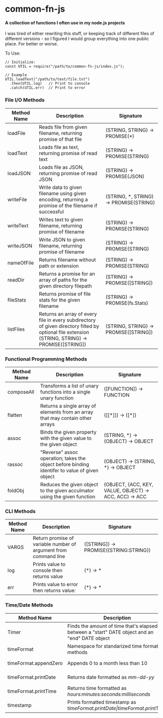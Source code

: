 # common-fn-js
#### A collection of functions I often use in my node.js projects

I was tired of either rewriting this stuff, or keeping track of different files of
different versions - so I figured I would group everything into one public place.
For better or worse.

To Use:
```
// Initialize:
const UTIL = require("/path/to/common-fn-js/index.js");

// Example
UTIL.loadText("/path/to/text/file.txt")
  .then(UTIL.log)   // Print to console
  .catch(UTIL.err)  // Print to error
```

### File I/O Methods
Method Name | Description | Signature
------------|---------- | -----------
loadFile | Reads file from given filename, returning promise of that file |  (STRING, STRING) -> PROMISE(\*)
loadText | Loads file as text, returning promise of read text |  (STRING) -> PROMISE(STRING)
loadJSON  | Loads file as JSON, returning promise of read JSON | (STRING) -> PROMISE(JSON)
writeFile | Write data to given filename using given encoding, returning a promise of the filename if successful | (STRING, \*, STRING) -> PROMISE(STRING)
writeText | Writes text to given filename, returning promise of filename | (STRING) -> PROMISE(STRING)
writeJSON | Write JSON to given filename, returning promise of filename | (STRING) -> PROMISE(STRING)
nameOfFile | Returns filename without path or extension | (STRING) -> PROMISE(STRING)
readDir |  Returns a promise for an array of paths for the given directory filepath | (STRING) -> PROMISE([STRING])
fileStats | Returns promise of file stats for the given filename | (STRING) -> PROMISE(fs.Stats)
listFiles | Returns an array of every file in every subdirectory of given directory filted by optional file extension (STRING, STRING) -> PROMISE([STRING])| (STRING, STRING) -> PROMISE([STRING])


### Functional Programming Methods
Method Name | Description | Signature
------------|---------- | -----------
composeAll | Transforms a list of unary functions into a single unary function | ([FUNCTION]) -> FUNCTION
flatten | Returns a single array of elements from an array that may contain other arrays | ([[\*]]) -> ([\*])
assoc | Binds the given property with the given value to the given object | (STRING, \*) -> (OBJECT) -> OBJECT
rassoc | "Reverse" assoc operation; takes the object before binding identifer  to value of given object |  (OBJECT) -> (STRING, \*) ->  OBJECT
foldObj | Reduces the given object to the given acculmator using the given function | (OBJECT, (ACC, KEY, VALUE, OBJECT) -> ACC, ACC) -> ACC

### CLI Methods
Method Name | Description | Signature
------------|---------- | -----------
VARGS | Return promise of variable number of argument from command line | ([STRING]) -> PROMISE({STRING:STRING})
log | Prints value to console then returns value |   (\*) -> \*
err |   Prints value to error then returns value: | (\*) -> \*

### Time/Date Methods
Method Name | Description | Signature
------------|---------- | -----------
Timer | Finds the amount of time that's elapsed between a "start" DATE object and an "end" DATE object | (DATE, DATE) -> TIMER
timeFormat | Namespace for standarized time formatting methods | OBJECT
timeFormat.appendZero |  Appends 0 to a month less than 10 | STRING -> STRING
timeFormat.printDate | Returns date formatted as _mm-dd-yy_ | (DATE) -> STRING
timeFormat.printTime | Returns time formatted as _hours:minutes:seconds:milliseconds_ |  (DATE) -> STRING
timestamp | Prints formatted timestamp as _timeFormat.printDate\|timeFormat.printTime_ | (DATE) -> STRING
